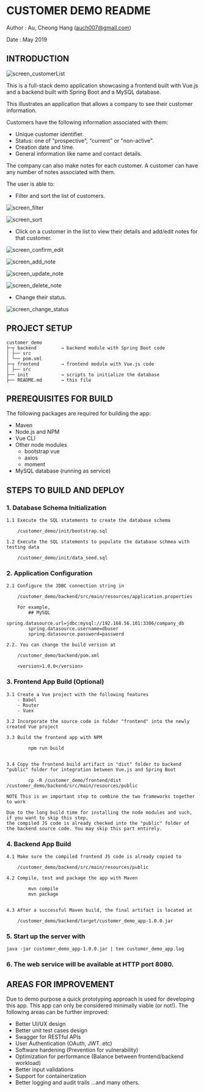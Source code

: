 # CUSTOMER DEMO README

Author	: Au, Cheong Hang (auch007@gmail.com)

Date	: May 2019	


## INTRODUCTION

![screen_customerList](screenshots/screen_customerList.png)

This is a full-stack demo application showcasing a frontend built with Vue.js and a backend built with Spring Boot and a MySQL database.

This illustrates an application that allows a company to see their customer information.

Customers have the following information associated with them:
- Unique customer identifier.
- Status: one of "prospective", "current" or "non-active".
- Creation date and time.
- General information like name and contact details.

The company can also make notes for each customer. A customer can have any number of notes associated with them.

The user is able to:
- Filter and sort the list of customers.

![screen_filter](screenshots/screen_filter.png)

![screen_sort](screenshots/screen_sort.png)

- Click on a customer in the list to view their details and add/edit notes for that customer.

![screen_confirm_edit](screenshots/screen_confirm_edit.png)

![screen_add_note](screenshots/screen_add_note.png)

![screen_update_note](screenshots/screen_update_note.png)

![screen_delete_note](screenshots/screen_delete_note.png)

- Change their status.

![screen_change_status](screenshots/screen_change_status.png)


## PROJECT SETUP

```
customer_demo
├─┬ backend			→ backend module with Spring Boot code
│ ├── src
│ └── pom.xml
├─┬ frontend		→ frontend module with Vue.js code
│ ├── src
├── init			→ scripts to initialize the database
├── README.md		→ this file
```

## PREREQUISITES FOR BUILD

The following packages are required for building the app:
- Maven
- Node.js and NPM
- Vue CLI
- Other node modules
	- bootstrap vue
	- axios
	- moment
- MySQL database (running as service)


## STEPS TO BUILD AND DEPLOY

### 1. Database Schema Initialization

	1.1 Execute the SQL statements to create the database schema
	
		/customer_demo/init/bootstrap.sql

	1.2 Execute the SQL statements to populate the database schmea with testing data
	
		/customer_demo/init/data_seed.sql


### 2. Application Configuration
	
	2.1 Configure the JDBC connection string in
	
		/customer_demo/backend/src/main/resources/application.properties
	
		For example,	
			## MySQL
			spring.datasource.url=jdbc:mysql://192.168.56.101:3306/company_db
			spring.datasource.username=dbuser
			spring.datasource.password=password

	2.2. You can change the build version at
		
		/customer_demo/backend/pom.xml
		
		<version>1.0.0</version>

			
### 3. Frontend App Build (Optional)
	
	3.1 Create a Vue project with the following features
		- Babel
		- Router
		- Vuex

	3.2 Incorporate the source code in folder "frontend" into the newly created Vue project

	3.3 Build the frontend app with NPM
			
			npm run build
			

	3.4 Copy the frontend build artifact in "dist" folder to backend "public" folder for integration between Vue.js and Spring Boot
			
			cp -R /customer_demo/frontend/dist /customer_demo/backend/src/main/resources/public
			
	NOTE This is an important step to combine the two frameworks together to work
				
	Due to the long build time for installing the node modules and such, if you want to skip this step, 
	the compiled JS code is already checked into the "public" folder of the backend source code. You may skip this part entirely.
			

### 4. Backend App Build
	
	4.1 Make sure the compiled frontend JS code is already copied to
	
		/customer_demo/backend/src/main/resources/public
	
	4.2 Compile, test and package the app with Maven
			
			mvn compile
			mvn package
			

	4.3 After a successful Maven build, the final artifact is located at 
	
		/customer_demo/backend/target/customer_demo_app-1.0.0.jar

		
### 5. Start up the server with
	
	java -jar customer_demo_app-1.0.0.jar | tee customer_demo_app.log
	

### 6. The web service will be available at HTTP port 8080.


## AREAS FOR IMPROVEMENT

Due to demo purpose a quick prototyping approach is used for developing this app. This app can only be considered minimally viable (or not!). The following areas can be further improved:

- Better UI/UX design
- Better unit test cases design
- Swagger for RESTful APIs
- User Authentication	(OAuth, JWT..etc)
- Software hardening	(Prevention for vulnerability)
- Optimization for performance (Balance between frontend/backend workload)
- Better input validations
- Support for containerization
- Better logging and audit trails
...and many others.
